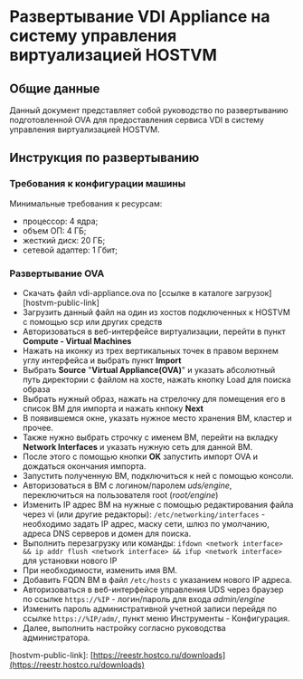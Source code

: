 # Развертывание VDI Appliance на систему управления виртуализацией HOSTVM

## Общие данные

Данный документ представляет собой руководство по развертыванию подготовленной OVA для предоставления сервиса VDI в систему управления виртуализацией HOSTVM.

## Инструкция по развертыванию

### Требования к конфигурации машины

Минимальные требования к ресурсам:

* процессор: 4 ядра;
* объем ОП: 4 ГБ;
* жесткий диск: 20 ГБ;
* сетевой адаптер: 1 Гбит;

### Развертывание OVA

* Скачать файл vdi-appliance.ova по \[ссылке в каталоге загрузок\]\[hostvm-public-link\]
* Загрузить данный файл на один из хостов подключенных к HOSTVM с помощью scp или других средств
* Авторизоваться в веб-интерфейсе виртуализации, перейти в пункт **Compute - Virtual Machines**
* Нажать на иконку из трех вертикальных точек в правом верхнем углу интерфейса и выбрать пункт **Import**
* Выбрать **Source** "**Virtual Appliance\(OVA\)**" и указать абсолютный путь директории с файлом на хосте, нажать кнопку Load для поиска образа
* Выбрать нужный образ, нажать на стрелочку для помещения его в список ВМ для импорта и нажать кнпоку **Next**
* В появившемся окне, указать нужное место хранения ВМ, кластер и прочее.
* Также нужно выбрать строчку с именем ВМ, перейти на вкладку **Network Interfaces** и указать нужную сеть для данной ВМ.
* После этого с помощью кнопки **OK** запустить импорт OVA и дождаться окончания импорта.
* Запустить полученную ВМ, подключиться к ней с помощью консоли.
* Авторизоваться в ВМ с логином/паролем _uds/engine_, переключиться на пользователя root \(_root/engine_\)
* Изменить IP адрес ВМ на нужные с помощью редактирования файла через vi \(или другие редакторы\): `/etc/networking/interfaces` - необходимо задать IP адрес, маску сети, шлюз по умолчанию, адреса DNS серверов и домен для поиска.
* Выполнить перезагрузку или команды: `ifdown <network interface> && ip addr flush <network interface> && ifup <network interface>` для установки нового IP
* При необходимости, изменить имя ВМ.
* Добавить FQDN ВМ в файл `/etc/hosts` с указанием нового IP адреса.
* Авторизоваться в веб-интерфейсе управления UDS через браузер по ссылке `https://%IP` - логин/пароль для входа _admin/engine_
* Изменить пароль административной учетной записи перейдя по ссылке `https://%IP/adm/`, пункт меню Инструменты - Конфигурация.
* Далее, выполнить настройку согласно руководства администратора.

\[hostvm-public-link\]: [https://reestr.hostco.ru/downloads](https://reestr.hostco.ru/downloads)

